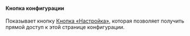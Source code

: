 #### Кнопка конфигурации
Показывает кнопку [Кнопка «Настройка»](/buttons#button_config), которая позволяет получить прямой доступ к этой странице конфигурации.